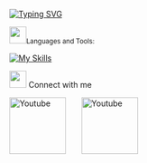 

<a href="https://git.io/typing-svg"><img src="https://readme-typing-svg.demolab.com?font=Fira+Code&weight=900&duration=1&pause=1000&color=FF3171&width=435&lines=Mohammed+Nasim+TV+%3A)" alt="Typing SVG" /></a>





<img src = "https://media2.giphy.com/media/QssGEmpkyEOhBCb7e1/giphy.gif?cid=ecf05e47a0n3gi1bfqntqmob8g9aid1oyj2wr3ds3mg700bl&rid=giphy.gif" width = 30px><small>Languages and Tools:</small>


 [![My Skills](https://skillicons.dev/icons?i=python,django,fastapi,flask,react,git)](https://skillicons.dev)


<img src="https://media.giphy.com/media/iY8CRBdQXODJSCERIr/giphy.gif" width="30px"> Connect with me

<p>
<a href="https://www.linkedin.com/in/mohammed-nasim-t-v-71bab4222/"><img width="100px" alt="Youtube" title="LinkedIn" src="https://img.shields.io/badge/LinkedIn-0077B5?style=for-the-badge&logo=linkedin&logoColor=white"/></a>
  &#8287;&#8287;&#8287;&#8287;&#8287;
  <a href="https://www.instagram.com/na._si_.m/?hl=en"><img width="100px" alt="Youtube" title="Instagram" src="https://img.shields.io/badge/Instagram-E4405F?style=for-the-badge&logo=instagram&logoColor=white"/></a>
 </p>
  
  
  




